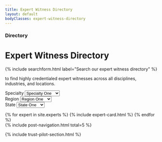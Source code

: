 ```yaml
---
title: Expert Witness Directory
layout: default
bodyClasses: expert-witness-directory
---
```


<div class="page-header centered">
    <div class="site-wrapper">
        <div class="header-text">
            <h3 class="subtitle">Directory</h3>
            <h1 class="title">Expert Witness Directory</h1>
            {% include searchform.html label="Search our expert witness directory" %}
            <p>to find highly credentialed expert witnesses across all disciplines, industries, and locations.</p>
        </div>
    </div>
</div>

<div class="section">
    <div class="site-wrapper">
        <form action="#" id="filters" class="filters -outlined grid spaced">
            <div class="filter col-md-1-2 col-lg-1-3">                
                <div class="select-wrap">
                    <label for="specialty">Specialty</label>
                    <select name="specialty" id="specialty">
                        <option value="specialtyOne">Specialty One</option>
                        <option value="specialtyTwo">Specialty Two</option>
                        <option value="specialtyThree">Specialty Three</option>
                    </select>
                </div>
            </div>
            <div class="filter col-md-1-2 col-lg-1-3">                
                <div class="select-wrap">
                    <label for="region">Region</label>
                    <select name="region" id="region">
                        <option value="regionOne">Region One</option>
                        <option value="regionTwo">Region Two</option>
                        <option value="regionThree">Region Three</option>
                    </select>
                </div>
            </div>
            <div class="filter col-md-1-2 col-lg-1-3">                
                <div class="select-wrap">
                    <label for="state">State</label>
                    <select name="state" id="state">
                        <option value="stateOne">State One</option>
                        <option value="stateTwo">State Two</option>
                        <option value="stateThree">State Three</option>
                    </select>
                </div>
            </div>
        </form>
    </div>
</div>

<div class="section padded-top-lg">
    <div class="site-wrapper">
        <div class="card-grid">
            {% for expert in site.experts %}
                {% include expert-card.html %}
            {% endfor %}
        </div>
        {% include post-navigation.html total=5 %}
    </div>
</div>

{% include trust-pilot-section.html %}